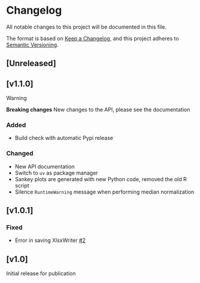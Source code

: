 # Changelog

All notable changes to this project will be documented in this file.

The format is based on [Keep a Changelog][],
and this project adheres to [Semantic Versioning][].

[keep a changelog]: https://keepachangelog.com/en/1.0.0/
[semantic versioning]: https://semver.org/spec/v2.0.0.html

## [Unreleased]

## [v1.1.0]

> [!WARNING]
> **Breaking changes**
> New changes to the API, please see the documentation

### Added

- Build check with automatic Pypi release

### Changed

- New API documentation
- Switch to `uv` as package manager
- Sankey plots are generated with new Python code, removed the old R script
- Silence `RuntimeWarning` message when performing median normalization

## [v1.0.1]

### Fixed

- Error in saving XlsxWriter [#2](https://github.com/brickmanlab/CAT/issues/2)

## [v1.0]

Initial release for publication
